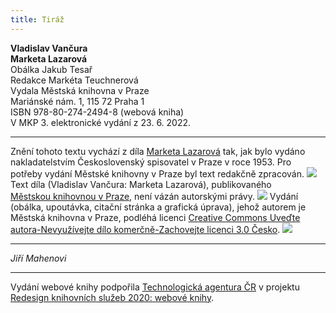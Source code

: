 ```yaml
---
title: Tiráž
---
```


**Vladislav Vančura    
Marketa Lazarová**  
Obálka Jakub Tesař  
Redakce Markéta Teuchnerová  
Vydala Městská knihovna v Praze  
Mariánské nám. 1, 115 72 Praha 1  
ISBN 978-80-274-2494-8 (webová kniha)  
V MKP 3. elektronické vydání z 23. 6. 2022.

***

Znění tohoto textu vychází z díla [Marketa Lazarová](https://search.mlp.cz/cz/titul/marketa-lazarova/2486458/#book-content) tak, jak bylo vydáno nakladatelstvím Československý spisovatel v Praze v roce 1953. Pro potřeby vydání Městské knihovny v Praze byl text redakčně zpracován.
![](../Images/image003.png)
Text díla (Vladislav Vančura: Marketa Lazarová), publikovaného [Městskou knihovnou v Praze](https://www.mlp.cz/cz/), není vázán autorskými právy.
![](../Images/image001.png)
Vydání (obálka, upoutávka, citační stránka a grafická úprava), jehož autorem je Městská knihovna v Praze, podléhá licenci [Creative Commons Uveďte autora-Nevyužívejte dílo komerčně-Zachovejte licenci 3.0 Česko](https://creativecommons.org/licenses/by-nc-sa/3.0/cz/).
![](../Images/image004.jpg)

***

_Jiří Mahenovi_

***

Vydání webové knihy podpořila [Technologická agentura ČR](https://www.tacr.cz/) v projektu [Redesign knihovních služeb 2020: webové knihy](https://starfos.tacr.cz/cs/project/TL04000391).